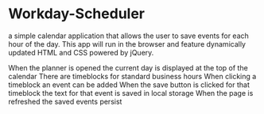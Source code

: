 # Workday-Scheduler
a simple calendar application that allows the user to save events for each hour of the day. This app will run in the browser and feature dynamically updated HTML and CSS powered by jQuery.

When the planner is opened the current day is displayed at the top of the calendar There are timeblocks for standard business hours When clicking a timeblock an event can be added When the save button is clicked for that timeblock the text for that event is saved in local storage When the page is refreshed the saved events persist